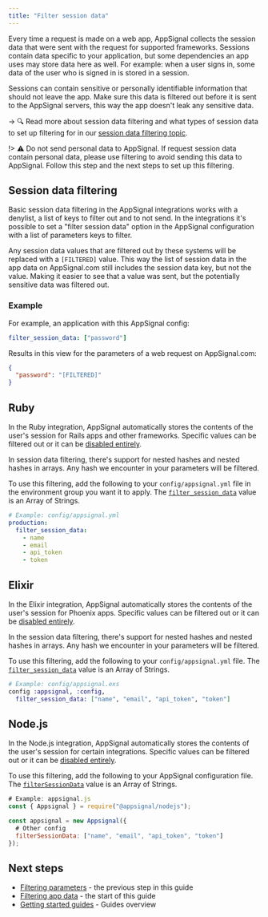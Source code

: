 ```yaml
---
title: "Filter session data"
---
```


Every time a request is made on a web app, AppSignal collects the session data that were sent with the request for supported frameworks. Sessions contain data specific to your application, but some dependencies an app uses may store data here as well. For example: when a user signs in, some data of the user who is signed in is stored in a session.

Sessions can contain sensitive or personally identifiable information that should not leave the app. Make sure this data is filtered out before it is sent to the AppSignal servers, this way the app doesn't leak any sensitive data.

-> 🔍 Read more about session data filtering and what types of session data to set up filtering for in our [session data filtering topic][session data filtering].

!> ⚠️ Do not send personal data to AppSignal. If request session data contain personal data, please use filtering to avoid sending this data to AppSignal. Follow this step and the next steps to set up this filtering.

## Session data filtering

Basic session data filtering in the AppSignal integrations works with a denylist, a list of keys to filter out and to not send. In the integrations it's possible to set a "filter session data" option in the AppSignal configuration with a list of parameters keys to filter.

Any session data values that are filtered out by these systems will be replaced with a `[FILTERED]` value. This way the list of session data in the app data on AppSignal.com still includes the session data key, but not the value. Making it easier to see that a value was sent, but the potentially sensitive data was filtered out.

### Example

For example, an application with this AppSignal config:

```yaml
filter_session_data: ["password"]
```

Results in this view for the parameters of a web request on AppSignal.com:

```json
{
  "password": "[FILTERED]"
}
```

## Ruby

In the Ruby integration, AppSignal automatically stores the contents of the user's session for Rails apps and other frameworks. Specific values can be filtered out or it can be [disabled entirely].

In session data filtering, there's support for nested hashes and nested hashes in arrays. Any hash we encounter in your parameters will be filtered.

To use this filtering, add the following to your `config/appsignal.yml` file in the environment group you want it to apply. The [`filter_session_data`](/ruby/configuration/options.html#option-filter_session_data) value is an Array of Strings.

```yml
# Example: config/appsignal.yml
production:
  filter_session_data:
    - name
    - email
    - api_token
    - token
```

## Elixir

In the Elixir integration, AppSignal automatically stores the contents of the user's session for Phoenix apps. Specific values can be filtered out or it can be [disabled entirely].

In the session data filtering, there's support for nested hashes and nested hashes in arrays. Any hash we encounter in your parameters will be filtered.

To use this filtering, add the following to your `config/appsignal.yml` file. The [`filter_session_data`](/elixir/configuration/options.html#option-filter_session_data) value is an Array of Strings.

```elixir
# Example: config/appsignal.exs
config :appsignal, :config,
  filter_session_data: ["name", "email", "api_token", "token"]
```

## Node.js

In the Node.js integration, AppSignal automatically stores the contents of the user's session for certain integrations. Specific values can be filtered out or it can be [disabled entirely].

To use this filtering, add the following to your AppSignal configuration file. The [`filterSessionData`](/nodejs/configuration/options.html#option-filterSessionData) value is an Array of Strings.

```js
# Example: appsignal.js
const { Appsignal } = require("@appsignal/nodejs");

const appsignal = new Appsignal({
  # Other config
  filterSessionData: ["name", "email", "api_token", "token"]
});
```

## Next steps

- [Filtering parameters](/guides/filter-data/filter-parameters.html) - the previous step in this guide
- [Filtering app data](/guides/filter-data/) - the start of this guide
- [Getting started guides](/guides/) - Guides overview

[session data filtering]: /application/session-data-filtering.html
[disabled entirely]: /application/session-data-filtering.html#filter-all-session-data
